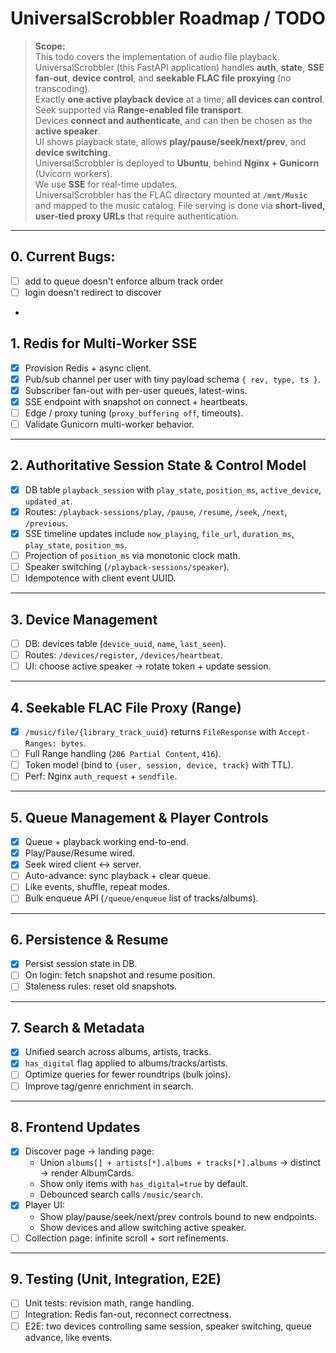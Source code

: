 # UniversalScrobbler Roadmap / TODO

> **Scope:**  
> This todo covers the implementation of audio file playback. UniversalScrobbler (this FastAPI application) handles **auth**, **state**, **SSE fan-out**, **device control**, and **seekable FLAC file proxying** (no transcoding).  
> Exactly **one active playback device** at a time; **all devices can control**.  
> Seek supported via **Range-enabled file transport**.  
> Devices **connect and authenticate**, and can then be chosen as the **active speaker**.  
> UI shows playback state, allows **play/pause/seek/next/prev**, and **device switching**.  
> UniversalScrobbler is deployed to **Ubuntu**, behind **Nginx + Gunicorn** (Uvicorn workers).  
> We use **SSE** for real-time updates.  
> UniversalScrobbler has the FLAC directory mounted at **`/mnt/Music`** and mapped to the music catalog. File serving is done via **short-lived, user-tied proxy URLs** that require authentication.

---

## 0. Current Bugs:

- [ ] add to queue doesn't enforce album track order
- [ ] login doesn't redirect to discover
- 
## 1. Redis for Multi-Worker SSE

- [x] Provision Redis + async client.
- [x] Pub/sub channel per user with tiny payload schema `{ rev, type, ts }`.
- [x] Subscriber fan-out with per-user queues, latest-wins.
- [x] SSE endpoint with snapshot on connect + heartbeats.
- [ ] Edge / proxy tuning (`proxy_buffering off`, timeouts).
- [ ] Validate Gunicorn multi-worker behavior.

---

## 2. Authoritative Session State & Control Model

- [x] DB table `playback_session` with `play_state`, `position_ms`, `active_device`, `updated_at`.
- [x] Routes: `/playback-sessions/play`, `/pause`, `/resume`, `/seek`, `/next`, `/previous`.
- [x] SSE timeline updates include `now_playing`, `file_url`, `duration_ms`, `play_state`, `position_ms`.
- [ ] Projection of `position_ms` via monotonic clock math.
- [ ] Speaker switching (`/playback-sessions/speaker`).
- [ ] Idempotence with client event UUID.

---

## 3. Device Management

- [ ] DB: devices table (`device_uuid`, `name`, `last_seen`).
- [ ] Routes: `/devices/register`, `/devices/heartbeat`.
- [ ] UI: choose active speaker → rotate token + update session.

---

## 4. Seekable FLAC File Proxy (Range)

- [x] `/music/file/{library_track_uuid}` returns `FileResponse` with `Accept-Ranges: bytes`.
- [ ] Full Range handling (`206 Partial Content`, `416`).
- [ ] Token model (bind to `{user, session, device, track}` with TTL).
- [ ] Perf: Nginx `auth_request` + `sendfile`.

---

## 5. Queue Management & Player Controls

- [x] Queue + playback working end-to-end.
- [x] Play/Pause/Resume wired.
- [x] Seek wired client ↔ server.
- [ ] Auto-advance: sync playback + clear queue.
- [ ] Like events, shuffle, repeat modes.
- [ ] Bulk enqueue API (`/queue/enqueue` list of tracks/albums).

---

## 6. Persistence & Resume

- [x] Persist session state in DB.
- [ ] On login: fetch snapshot and resume position.
- [ ] Staleness rules: reset old snapshots.

---

## 7. Search & Metadata

- [x] Unified search across albums, artists, tracks.
- [x] `has_digital` flag applied to albums/tracks/artists.
- [ ] Optimize queries for fewer roundtrips (bulk joins).
- [ ] Improve tag/genre enrichment in search.

---

## 8. Frontend Updates

- [x] Discover page → landing page:
  - Union `albums[] + artists[*].albums + tracks[*].albums` → distinct → render AlbumCards.
  - Show only items with `has_digital=true` by default.
  - Debounced search calls `/music/search`.
- [x] Player UI:
  - Show play/pause/seek/next/prev controls bound to new endpoints.
  - Show devices and allow switching active speaker.
- [ ] Collection page: infinite scroll + sort refinements.

---

## 9. Testing (Unit, Integration, E2E)

- [ ] Unit tests: revision math, range handling.
- [ ] Integration: Redis fan-out, reconnect correctness.
- [ ] E2E: two devices controlling same session, speaker switching, queue advance, like events.
